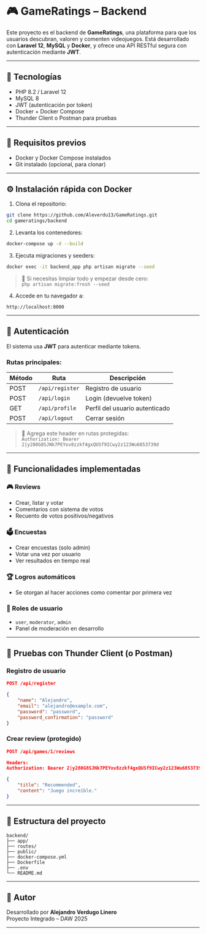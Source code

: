 # 🎮 GameRatings – Backend

Este proyecto es el backend de **GameRatings**, una plataforma para que los usuarios descubran, valoren y comenten videojuegos. Está desarrollado con **Laravel 12**, **MySQL** y **Docker**, y ofrece una API RESTful segura con autenticación mediante **JWT**.

---

## 🚀 Tecnologías

- PHP 8.2 / Laravel 12
- MySQL 8
- JWT (autenticación por token)
- Docker + Docker Compose
- Thunder Client o Postman para pruebas

---

## 🧰 Requisitos previos

- Docker y Docker Compose instalados
- Git instalado (opcional, para clonar)

---

## ⚙️ Instalación rápida con Docker

1. Clona el repositorio:

```bash
git clone https://github.com/Aleverdu13/GameRatings.git
cd gameratings/backend
```

2. Levanta los contenedores:

```bash
docker-compose up -d --build
```

3. Ejecuta migraciones y seeders:

```bash
docker exec -it backend_app php artisan migrate --seed
```

> 📌 Si necesitas limpiar todo y empezar desde cero:  
> `php artisan migrate:fresh --seed`

4. Accede en tu navegador a:

```
http://localhost:8000
```

---

## 🔐 Autenticación

El sistema usa **JWT** para autenticar mediante tokens.

### Rutas principales:

| Método | Ruta                 | Descripción                        |
|--------|----------------------|------------------------------------|
| POST   | `/api/register`      | Registro de usuario                |
| POST   | `/api/login`         | Login (devuelve token)             |
| GET    | `/api/profile`       | Perfil del usuario autenticado     |
| POST   | `/api/logout`        | Cerrar sesión                      |

> 📌 Agrega este header en rutas protegidas:  
> `Authorization: Bearer 2|y280G8SJNk7PEYov8zzkf4gxQUSf9ICwy2z123Wu6853739d`

---

## 📝 Funcionalidades implementadas

### 🎮 Reviews
- Crear, listar y votar
- Comentarios con sistema de votos
- Recuento de votos positivos/negativos

### 🗳️ Encuestas
- Crear encuestas (solo admin)
- Votar una vez por usuario
- Ver resultados en tiempo real

### 🏆 Logros automáticos
- Se otorgan al hacer acciones como comentar por primera vez

### 👤 Roles de usuario
- `user`, `moderator`, `admin`
- Panel de moderación en desarrollo

---

## 🧪 Pruebas con Thunder Client (o Postman)

### Registro de usuario

```json
POST /api/register

{
    "name": "Alejandro",
    "email": "alejandro@example.com",
    "password": "password",
    "password_confirmation": "password"
}
```

### Crear review (protegido)

```json
POST /api/games/1/reviews

Headers:
Authorization: Bearer 2|y280G8SJNk7PEYov8zzkf4gxQUSf9ICwy2z123Wu6853739d

{
    "title": "Recommended",
    "content": "Juego increíble."
}
```

---

## 📂 Estructura del proyecto

```
backend/
├── app/
├── routes/
├── public/
├── docker-compose.yml
├── Dockerfile
├── .env
└── README.md
```

---

## 👤 Autor

Desarrollado por **Alejandro Verdugo Linero**  
Proyecto Integrado – DAW 2025

---
